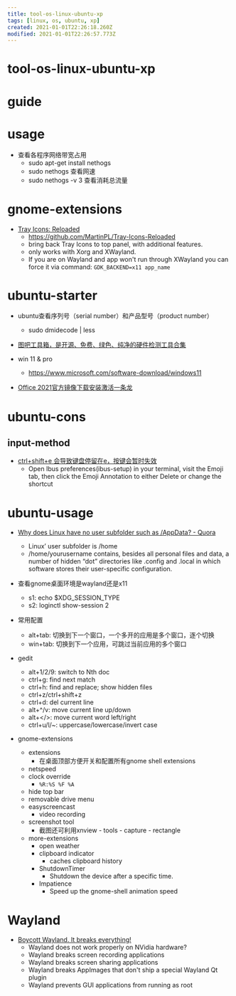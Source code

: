 ```yaml
---
title: tool-os-linux-ubuntu-xp
tags: [linux, os, ubuntu, xp]
created: 2021-01-01T22:26:18.260Z
modified: 2021-01-01T22:26:57.773Z
---
```


# tool-os-linux-ubuntu-xp

# guide

# usage
- 查看各程序网络带宽占用
  - sudo apt-get install nethogs
  - sudo nethogs  查看网速
  - sudo nethogs -v 3   查看消耗总流量
# gnome-extensions
- [Tray Icons: Reloaded](https://extensions.gnome.org/extension/2890/tray-icons-reloaded/)
  - https://github.com/MartinPL/Tray-Icons-Reloaded
  - bring back Tray Icons to top panel, with additional features.
  - only works with Xorg and XWayland.
  - If you are on Wayland and app won't run through XWayland you can force it via command: `GDK_BACKEND=x11 app_name`
# ubuntu-starter
- ubuntu查看序列号（serial number）和产品型号（product number）
  - sudo dmidecode | less

- [图吧工具箱，是开源、免费、绿色、纯净的硬件检测工具合集](http://www.tbtool.cn/)

- win 11 & pro
  - https://www.microsoft.com/software-download/windows11

- [Office 2021官方镜像下载安装激活一条龙](https://www.cnblogs.com/hushaojun/p/15967885.html)
# ubuntu-cons

## input-method

- [ctrl+shift+e 会导致键盘停留在e，按键会暂时失效](https://askubuntu.com/questions/1125726)
  - Open Ibus preferences(ibus-setup) in your terminal, visit the Emoji tab, then click the Emoji Annotation to either Delete or change the shortcut
# ubuntu-usage
- [Why does Linux have no user subfolder such as /AppData? - Quora](https://www.quora.com/Why-does-Linux-have-no-user-subfolder-such-as-AppData)
  - Linux’ user subfolder is /home
  - /home/yourusername contains, besides all personal files and data, a number of hidden “dot” directories like .config and .local in which software stores their user-specific configuration.

- 查看gnome桌面环境是wayland还是x11
  - s1: echo $XDG_SESSION_TYPE
  - s2: loginctl show-session 2

- 常用配置
  - alt+tab: 切换到下一个窗口，一个多开的应用是多个窗口，逐个切换
  - win+tab: 切换到下一个应用，可跳过当前应用的多个窗口

- gedit
  - alt+1/2/9: switch to Nth doc
  - ctrl+g: find next match
  - ctrl+h: find and replace; show hidden files
  - ctrl+z/ctrl+shift+z
  - ctrl+d: del current line
  - alt+^/v: move current line up/down
  - alt+</>: move current word left/right
  - ctrl+u/l/~: uppercase/lowercase/invert case

- gnome-extensions
  - extensions
    - 在桌面顶部方便开关和配置所有gnome shell extensions
  - netspeed
  - clock override
    - `%R:%S %F %A`
  - hide top bar
  - removable drive menu
  - easyscreencast
    - video recording
  - screenshot tool
    - 截图还可利用xnview - tools - capture - rectangle
  - more-extensions
    - open weather
    - clipboard indicator
      - caches clipboard history
    - ShutdownTimer
      - Shutdown the device after a specific time.
    - Impatience
      - Speed up the gnome-shell animation speed
# Wayland
- [Boycott Wayland. It breaks everything!](https://gist.github.com/probonopd/9feb7c20257af5dd915e3a9f2d1f2277)
  - Wayland does not work properly on NVidia hardware?
  - Wayland breaks screen recording applications
  - Wayland breaks screen sharing applications
  - Wayland breaks AppImages that don't ship a special Wayland Qt plugin
  - Wayland prevents GUI applications from running as root
